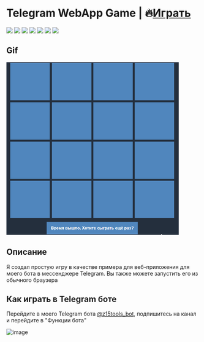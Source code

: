 # Telegram WebApp Game | 🔥[Играть](https://zalexanninev15.github.io/Telegram-WebApp-Game/)

[![](https://img.shields.io/badge/platforms-All_with_Internet-27282D.svg)](https://github.com/Zalexanninev15/Telegram-WebApp-Game)
[![](https://img.shields.io/badge/written_on-Java_Script-E34F26.svg?logo=javascript)](https://github.com/Zalexanninev15/Telegram-WebApp-Game)
[![](https://img.shields.io/badge/written_on-HTML-E34F26.svg?logo=html5)](https://github.com/Zalexanninev15/Telegram-WebApp-Game)
[![](https://img.shields.io/badge/release-v1.0-blue.svg)](https://github.com/Zalexanninev15/Telegram-WebApp-Game)
[![](https://img.shields.io/github/last-commit/Zalexanninev15/Telegram-WebApp-Game)](https://github.com/Zalexanninev15/Telegram-WebApp-Game/commits/main)
[![](https://img.shields.io/badge/license-MIT-blue.svg)](LICENSE)
[![](https://img.shields.io/badge/donate-Buy_Me_a_Coffee-F94400.svg)](https://zalexanninev15.jimdofree.com/buy-me-a-coffee)

## Gif

<img src="https://github.com/Zalexanninev15/Telegram-WebApp-Game/blob/main/demo.gif" width="450" height="450"/>

## Описание

Я создал простую игру в качестве примера для веб-приложения для моего бота в мессенджере Telegram. Вы также можете запустить его из обычного браузера

## Как играть в Telegram боте

Перейдите в моего Telegram бота [@z15tools_bot](https://t.me/z15tools_bot), подпишитесь на канал и перейдите в "Функции бота"

![image](https://user-images.githubusercontent.com/51060911/178431719-36f0b28a-e8cf-434b-a76a-8187ffc8c784.png)
